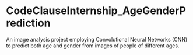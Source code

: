 # CodeClauseInternship_AgeGenderPrediction
An image analysis project employing Convolutional Neural Networks (CNN) to predict both age and gender from images of people of different ages.
